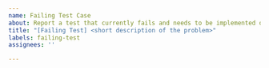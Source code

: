 ```yaml
---
name: Failing Test Case
about: Report a test that currently fails and needs to be implemented or fixed.
title: "[Failing Test] <short description of the problem>"
labels: failing-test
assignees: ''

---
```



